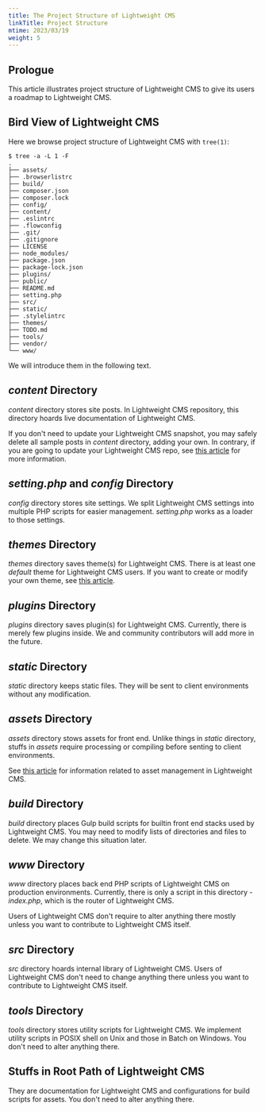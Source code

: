 ```yaml
---
title: The Project Structure of Lightweight CMS
linkTitle: Project Structure
mtime: 2023/03/19
weight: 5
---
```


## Prologue

This article illustrates project structure of Lightweight CMS to give its users a roadmap to Lightweight CMS.

## Bird View of Lightweight CMS

Here we browse project structure of Lightweight CMS with `tree(1)`:

```shell
$ tree -a -L 1 -F
.
├── assets/
├── .browserlistrc
├── build/
├── composer.json
├── composer.lock
├── config/
├── content/
├── .eslintrc
├── .flowconfig
├── .git/
├── .gitignore
├── LICENSE
├── node_modules/
├── package.json
├── package-lock.json
├── plugins/
├── public/
├── README.md
├── setting.php
├── src/
├── static/
├── .stylelintrc
├── themes/
├── TODO.md
├── tools/
├── vendor/
└── www/
```

We will introduce them in the following text.

## *content* Directory

*content* directory stores site posts. In Lightweight CMS repository, this directory hoards live documentation of Lightweight CMS.

If you don't need to update your Lightweight CMS snapshot, you may safely delete all sample posts in *content* directory, adding your own. In contrary, if you are going to update your Lightweight CMS repo, see [this article](/howto/upgrade-lightweight-cms/) for more information.

## *setting.php* and *config* Directory

*config* directory stores site settings. We split Lightweight CMS settings into multiple PHP scripts for easier management. *setting.php* works as a loader to those settings.

## *themes* Directory

*themes* directory saves theme(s) for Lightweight CMS. There is at least one *default* theme for Lightweight CMS users. If you want to create or modify your own theme, see [this article](/howto/create-lightweight-cms-theme/).

## *plugins* Directory

*plugins* directory saves plugin(s) for Lightweight CMS. Currently, there is merely few plugins inside. We and community contributors will add more in the future.

## *static* Directory

*static* directory keeps static files. They will be sent to client environments without any modification.

## *assets* Directory

*assets* directory stows assets for front end. Unlike things in *static* directory, stuffs in *assets* require processing or compiling before senting to client environments.

See [this article](/howto/manage-assets/) for information related to asset management in Lightweight CMS.

## *build* Directory

*build* directory places Gulp build scripts for builtin front end stacks used by Lightweight CMS. You may need to modify lists of directories and files to delete. We may change this situation later.

## *www* Directory

*www* directory places back end PHP scripts of Lightweight CMS on production environments. Currently, there is only a script in this directory - *index.php*, which is the router of Lightweight CMS.

Users of Lightweight CMS don't require to alter anything there mostly unless you want to contribute to Lightweight CMS itself.

## *src* Directory

*src* directory hoards internal library of Lightweight CMS. Users of Lightweight CMS don't need to change anything there unless you want to contribute to Lightweight CMS itself.

## *tools* Directory

*tools* directory stores utility scripts for Lightweight CMS. We implement utility scripts in POSIX shell on Unix and those in Batch on Windows. You don't need to alter anything there.

## Stuffs in Root Path of Lightweight CMS

They are documentation for Lightweight CMS and configurations for build scripts for assets. You don't need to alter anything there.
